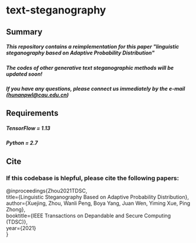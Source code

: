 # text-steganography

## Summary

##### This repository contains a reimplementation for this paper "linguistic steganography based on Adaptive Probability Distribution" 
##### The codes of other generative text steganographic methods will be updated soon!
##### If you have any questions, please connect us immediately by the e-mail (hunanpwl@cau.edu.cn)

## Requirements
##### TensorFlow = 1.13
##### Python = 2.7

## Cite

### If this codebase is hlepful, please cite the following papers:
@inproceedings{Zhou2021TDSC, <br>
title={Linguistic Steganography Based on Adaptive Probability Distribution}, <br>
author={Xuejing, Zhou, Wanli Peng, Boya Yang, Juan Wen, Yiming Xue, Ping Zhong}, <br>
booktitle={IEEE Transactions on Depandable and Secure Computing (TDSC)}, <br>
year={2021} <br>
}
